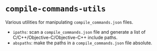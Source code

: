 # `compile-commands-utils`

Various utilities for manipulating `compile_commands.json` files.

* `ipaths`: scan a `compile_commands.json` file and generate a list of C/C++/Objective-C/Objective-C++ include paths.
* `abspaths`: make the paths in a `compile_commands.json` file absolute.
